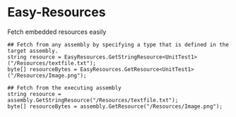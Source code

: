 # Easy-Resources
Fetch embedded resources easily


	## Fetch from any assembly by specifying a type that is defined in the target assembly.
	string resource = EasyResources.GetStringResource<UnitTest1>("/Resources/textfile.txt"); 
	byte[] resourceBytes = EasyResources.GetResource<UnitTest1>("/Resources/Image.png");
	
	## Fetch from the executing assembly 
	string resource = assembly.GetStringResource("/Resources/textfile.txt");
	byte[] resourceBytes = assembly.GetResource("/Resources/Image.png");
